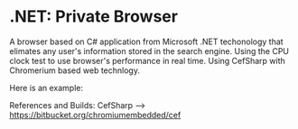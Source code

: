 #  .NET: Private Browser


A browser based on C# application from Microsoft .NET techonology that elimates any user's information stored in the search engine. Using the CPU clock test to use browser's performance in real time. Using CefSharp with Chromerium based web technlogy.



Here is an example: 



References and Builds:
CefSharp --> https://bitbucket.org/chromiumembedded/cef
